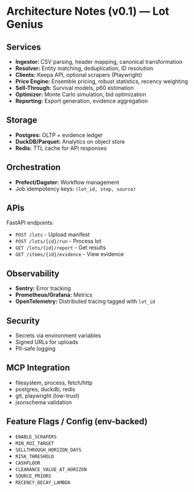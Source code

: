 # Architecture Notes (v0.1) — Lot Genius

## Services

- **Ingestor:** CSV parsing, header mapping, canonical transformation
- **Resolver:** Entity matching, deduplication, ID resolution
- **Clients:** Keepa API, optional scrapers (Playwright)
- **Price Engine:** Ensemble pricing, robust statistics, recency weighting
- **Sell-Through:** Survival models, p60 estimation
- **Optimizer:** Monte Carlo simulation, bid optimization
- **Reporting:** Export generation, evidence aggregation

## Storage

- **Postgres:** OLTP + evidence ledger
- **DuckDB/Parquet:** Analytics on object store
- **Redis:** TTL cache for API responses

## Orchestration

- **Prefect/Dagster:** Workflow management
- Job idempotency keys: `(lot_id, step, source)`

## APIs

FastAPI endpoints:

- `POST /lots` - Upload manifest
- `POST /lots/{id}/run` - Process lot
- `GET /lots/{id}/report` - Get results
- `GET /items/{id}/evidence` - View evidence

## Observability

- **Sentry:** Error tracking
- **Prometheus/Grafana:** Metrics
- **OpenTelemetry:** Distributed tracing tagged with `lot_id`

## Security

- Secrets via environment variables
- Signed URLs for uploads
- PII-safe logging

## MCP Integration

- filesystem, process, fetch/http
- postgres, duckdb, redis
- git, playwright (low-trust)
- jsonschema validation

## Feature Flags / Config (env-backed)

- `ENABLE_SCRAPERS`
- `MIN_ROI_TARGET`
- `SELLTHROUGH_HORIZON_DAYS`
- `RISK_THRESHOLD`
- `CASHFLOOR`
- `CLEARANCE_VALUE_AT_HORIZON`
- `SOURCE_PRIORS`
- `RECENCY_DECAY_LAMBDA`
